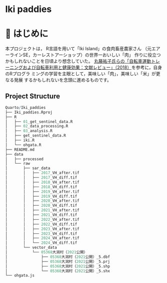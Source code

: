 # Iki paddies

# 👋 はじめに 

本プロジェクトは， R言語を用いて「Iki Island」の食肉畜産農家さん
（元エアーラインSE，カーレストアーショップ）の世界一おいしい「肉」
作りに役立つかもしれないことを日頃より想念していた。 [丸藤祐子氏らの「自転車運動トレーニングおよび自転車利用と健康効果：文献レビュー」（2018）](https://mhlw-grants.niph.go.jp/system/files/2018/182031/201809020A_upload/201809020A0009.pdf)を参考に，自身のRプログラ
ミングの学習を主眼として，美味しい「肉」，美味しい「米」が更なる発展
するかもしれないを念頭に進めるものです。


## Project Structure
```r
Quarto/Iki_paddies
├── Iki_paddies.Rproj
├── R
│   ├── 01_get_sentinel_data.R
│   ├── 02_data_processing.R
│   ├── 03_analysis.R
│   ├── get_sentinel_data.R
│   ├── iki.R
│   └── ohgata.R
├── README.md
├── data
│   ├── processed
│   └── raw
│       ├── sar_data
│       │   ├── 2017_VH_after.tif
│       │   ├── 2017_VH_diff.tif
│       │   ├── 2018_VH_after.tif
│       │   ├── 2018_VH_diff.tif
│       │   ├── 2019_VH_after.tif
│       │   ├── 2019_VH_diff.tif
│       │   ├── 2020_VH_after.tif
│       │   ├── 2020_VH_diff.tif
│       │   ├── 2021_VH_after.tif
│       │   ├── 2021_VH_diff.tif
│       │   ├── 2022_VH_after.tif
│       │   ├── 2022_VH_diff.tif
│       │   ├── 2023_VH_after.tif
│       │   ├── 2023_VH_diff.tif
│       │   ├── 2024_VH_after.tif
│       │   └── 2024_VH_diff.tif
│       └── vector_data
│           └── 05368大潟村（2021公開）
│               ├── 05368大潟村（2021公開）_5.dbf
│               ├── 05368大潟村（2021公開）_5.prj
│               ├── 05368大潟村（2021公開）_5.shp
│               └── 05368大潟村（2021公開）_5.shx
└── ohgata.js